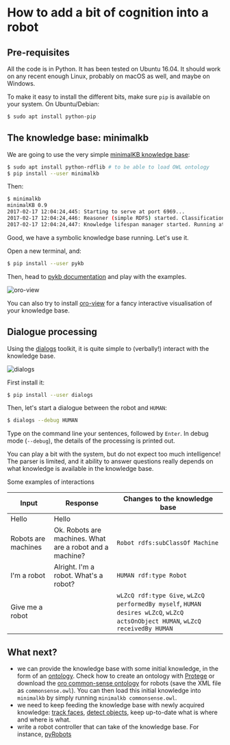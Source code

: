How to add a bit of cognition into a robot
==========================================



Pre-requisites
--------------

All the code is in Python. It has been tested on Ubuntu 16.04. It should work on any recent enough 
Linux, probably on macOS as well, and maybe on Windows.

To make it easy to install the different bits, make sure `pip` is available on your system. On Ubuntu/Debian:

```sh
$ sudo apt install python-pip
```

## The knowledge base: minimalkb

We are going to use the very simple [minimalKB knowledge base](https://github.com/severin-lemaignan/minimalkb):

```sh
$ sudo apt install python-rdflib # to be able to load OWL ontology
$ pip install --user minimalkb
```

Then:

```sh
$ minimalkb
minimalKB 0.9
2017-02-17 12:04:24,445: Starting to serve at port 6969...
2017-02-17 12:04:24,446: Reasoner (simple RDFS) started. Classification running at 5Hz
2017-02-17 12:04:24,447: Knowledge lifespan manager started. Running at 2Hz
```

Good, we have a symbolic knowledge base running. Let's use it.

Open a new terminal, and:

```sh
$ pip install --user pykb
```

Then, head to [pykb documentation](http://pykb.readthedocs.io/en/latest/) and play with the examples.

![oro-view](https://raw.githubusercontent.com/severin-lemaignan/oro-view/master/doc/oroview.jpg)

You can also try to install [oro-view](https://github.com/severin-lemaignan/oro-view) for a fancy interactive visualisation of your knowledge base.

## Dialogue processing

Using the [dialogs](https://github.com/severin-lemaignan/dialogs) toolkit, it is quite simple to (verbally!) interact with the knowledge base.

![dialogs](https://raw.githubusercontent.com/severin-lemaignan/dialogs/master/doc/dialogs_module_simple_small.png)

First install it:

```sh
$ pip install --user dialogs
```

Then, let's start a dialogue between the robot and `HUMAN`:
```sh
$ dialogs --debug HUMAN
```

Type on the command line your sentences, followed by `Enter`. In debug mode (`--debug`), the details of the processing is printed out.

You can play a bit with the system, but do not expect too much intelligence! The parser is limited, and it ability to answer questions really depends on what knowledge is available in the knowledge base.

Some examples of interactions

| Input                 | Response          | Changes to the knowledge base |
|-----------------------|-------------------|-------------------------------|
| Hello                 | Hello             |                               |
| Robots are machines   | Ok. Robots are machines. What are a robot and a machine? | `Robot rdfs:subClassOf Machine` |
| I'm a robot           | Alright. I'm a robot. What's a robot? | `HUMAN rdf:type Robot` |
| Give me a robot       | | `wLZcQ rdf:type Give`, `wLZcQ performedBy myself`, `HUMAN desires wLZcQ`, `wLZcQ actsOnObject HUMAN`, `wLZcQ receivedBy HUMAN` |

## What next?

- we can provide the knowledge base with some initial knowledge, in the form of an [ontology](https://en.wikipedia.org/wiki/Ontology_(information_science)). Check how to create an ontology with [Protege](http://protege.stanford.edu/products.php) or download the [oro common-sense ontology](http://kb.openrobots.org) for robots (save the XML file as `commonsense.owl`). You can then load this initial knowledge into `minimalkb` by simply running `minimalkb commonsense.owl`.
- we need to keep feeding the knowledge base with newly acquired knowledge: [track faces](https://github.com/severin-lemaignan/gazr), [detect objects](https://github.com/chili-epfl/chilitags), keep up-to-date what is where and where is what.
- write a robot controller that can take of the knowledge base. For instance, [pyRobots](https://github.com/severin-lemaignan/pyrobots)
